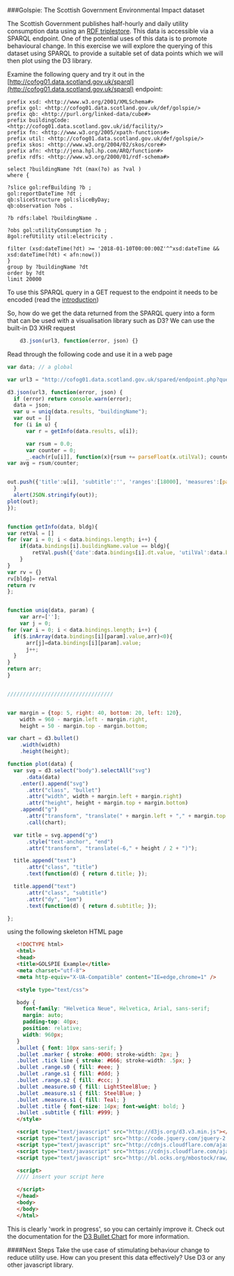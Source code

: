 ###Golspie:  The Scottish Government Environmental Impact dataset

The Scottish Government publishes half-hourly and daily utility consumption data using an [RDF triplestore](http://cofog01.data.scotland.gov.uk).  This data is accessible via a SPARQL endpoint.  One of the potential uses of this data is to promote behavioural  change.  In this exercise we will explore the querying of this dataset using SPARQL to provide a suitable set of data points which we will then plot using the D3 library.

Examine the following query and try it out in the [http://cofog01.data.scotland.gov.uk/sparql](http://cofog01.data.scotland.gov.uk/sparql) endpoint:

```
prefix xsd: <http://www.w3.org/2001/XMLSchema#>
prefix gol: <http://cofog01.data.scotland.gov.uk/def/golspie/>
prefix qb: <http://purl.org/linked-data/cube#>
prefix buildingCode: <http://cofog01.data.scotland.gov.uk/id/facility/>
prefix fn: <http://www.w3.org/2005/xpath-functions#>
prefix util: <http://cofog01.data.scotland.gov.uk/def/golspie/>
prefix skos: <http://www.w3.org/2004/02/skos/core#>
prefix afn: <http://jena.hpl.hp.com/ARQ/function#>
prefix rdfs: <http://www.w3.org/2000/01/rdf-schema#>
 
select ?buildingName ?dt (max(?o) as ?val ) 
where {

?slice gol:refBuilding ?b ;
gol:reportDateTime ?dt ;
qb:sliceStructure gol:sliceByDay;
qb:observation ?obs .

?b rdfs:label ?buildingName . 

?obs gol:utilityConsumption ?o ;
8gol:refUtility util:electricity .
 
filter (xsd:dateTime(?dt) >= '2018-01-10T00:00:00Z'^^xsd:dateTime &&
xsd:dateTime(?dt) < afn:now())
}
group by ?buildingName ?dt
order by ?dt
limit 20000 
```

To use this SPARQL query in a GET request to the endpoint it needs to be encoded (read the [introduction]())

So, how do we get the data returned from the SPARQL query into a form that can be used with a visualisation library such as D3?  We can use the built-in D3 XHR request
```javascript
    d3.json(url3, function(error, json) {}
```

Read through the following code and use it in a web page

```javascript
var data; // a global

var url3 = "http://cofog01.data.scotland.gov.uk/spared/endpoint.php?query=prefix%20xsd%3A%20%3Chttp%3A%2F%2Fwww.w3.org%2F2001%2FXMLSchema%23%3E%0Aprefix%20gol%3A%20%3Chttp%3A%2F%2Fcofog01.data.scotland.gov.uk%2Fdef%2Fgolspie%2F%3E%0Aprefix%20qb%3A%20%3Chttp%3A%2F%2Fpurl.org%2Flinked-data%2Fcube%23%3E%0Aprefix%20buildingCode%3A%20%3Chttp%3A%2F%2Fcofog01.data.scotland.gov.uk%2Fid%2Ffacility%2F%3E%0Aprefix%20fn%3A%20%3Chttp%3A%2F%2Fwww.w3.org%2F2005%2Fxpath-functions%23%3E%0Aprefix%20util%3A%20%3Chttp%3A%2F%2Fcofog01.data.scotland.gov.uk%2Fdef%2Fgolspie%2F%3E%0Aprefix%20skos%3A%20%3Chttp%3A%2F%2Fwww.w3.org%2F2004%2F02%2Fskos%2Fcore%23%3E%0APREFIX%20afn%3A%20%3Chttp%3A%2F%2Fjena.hpl.hp.com%2FARQ%2Ffunction%23%3E%0Aprefix%20rdfs%3A%20%3Chttp%3A%2F%2Fwww.w3.org%2F2000%2F01%2Frdf-schema%23%3E%0A%20%0Aselect%20%3FbuildingName%20%3Fdt%20(max(%3Fo)%20as%20%3Fval%20)%20%0A%20%0Awhere%20%7B%0A%20%0A%3Fslice%20gol%3ArefBuilding%20%3Fb%20%3B%0Agol%3AreportDateTime%20%3Fdt%20%3B%0Aqb%3AsliceStructure%20gol%3AsliceByDay%3B%0Aqb%3Aobservation%20%3Fobs%20.%0A%0A%3Fb%20rdfs%3Alabel%20%3FbuildingName%20.%20%0A%3Fobs%20gol%3AutilityConsumption%20%3Fo%20%3B%0Agol%3ArefUtility%20util%3Aelectricity%20.%0A%20%0Afilter%20(xsd%3AdateTime(%3Fdt)%20%3E%3D%20%272018-01-10T00%3A00%3A00Z%27%5E%5Exsd%3AdateTime%20%26%26%0Axsd%3AdateTime(%3Fdt)%20%3C%20afn%3Anow())%0A%7D%0Agroup%20by%20%3FbuildingName%20%3Fdt%0Aorder%20by%20%3Fdt%0A%20%0Alimit%2020000%20";

d3.json(url3, function(error, json) {
  if (error) return console.warn(error);
  data = json;
  var u = uniq(data.results, "buildingName");
  var out = []
  for (i in u) {
      var r = getInfo(data.results, u[i]);

      var rsum = 0.0;
      var counter = 0;
      _.each(r[u[i]], function(x){rsum += parseFloat(x.utilVal); counter += 1})
var avg = rsum/counter;


out.push({'title':u[i], 'subtitle':'', 'ranges':[18000], 'measures':[parseInt(avg)], 'markers':[parseInt(avg)]}); 
  }
  alert(JSON.stringify(out));
plot(out);
});


function getInfo(data, bldg){
var retVal = []
for (var i = 0; i < data.bindings.length; i++) {
    if(data.bindings[i].buildingName.value == bldg){
        retVal.push({'date':data.bindings[i].dt.value, 'utilVal':data.bindings[i].val.value});
    }
}
var rv = {}
rv[bldg]= retVal
return rv
};


function uniq(data, param) {
    var arr=[''];
    var j = 0;
for (var i = 0; i < data.bindings.length; i++) {
  if($.inArray(data.bindings[i][param].value,arr)<0){
      arr[j]=data.bindings[i][param].value;
      j++;
  }
}
return arr;
}


//////////////////////////////////


var margin = {top: 5, right: 40, bottom: 20, left: 120},
    width = 960 - margin.left - margin.right,
    height = 50 - margin.top - margin.bottom;

var chart = d3.bullet()
    .width(width)
    .height(height);

function plot(data) {
  var svg = d3.select("body").selectAll("svg")
      .data(data)
    .enter().append("svg")
      .attr("class", "bullet")
      .attr("width", width + margin.left + margin.right)
      .attr("height", height + margin.top + margin.bottom)
    .append("g")
      .attr("transform", "translate(" + margin.left + "," + margin.top + ")")
      .call(chart);

  var title = svg.append("g")
      .style("text-anchor", "end")
      .attr("transform", "translate(-6," + height / 2 + ")");

  title.append("text")
      .attr("class", "title")
      .text(function(d) { return d.title; });

  title.append("text")
      .attr("class", "subtitle")
      .attr("dy", "1em")
      .text(function(d) { return d.subtitle; });

};

```
 using the following skeleton HTML page

 ```html
    <!DOCTYPE html>
    <html>
    <head>
    <title>GOLSPIE Example</title>
    <meta charset="utf-8">
    <meta http-equiv="X-UA-Compatible" content="IE=edge,chrome=1" />

    <style type="text/css">

    body {
      font-family: "Helvetica Neue", Helvetica, Arial, sans-serif;
      margin: auto;
      padding-top: 40px;
      position: relative;
      width: 960px;
    }
    .bullet { font: 10px sans-serif; }
    .bullet .marker { stroke: #000; stroke-width: 2px; }
    .bullet .tick line { stroke: #666; stroke-width: .5px; }
    .bullet .range.s0 { fill: #eee; }
    .bullet .range.s1 { fill: #ddd; }
    .bullet .range.s2 { fill: #ccc; }
    .bullet .measure.s0 { fill: LightSteelBlue; }
    .bullet .measure.s1 { fill: SteelBlue; }
    .bullet .measure.s1 { fill: Teal; }
    .bullet .title { font-size: 14px; font-weight: bold; }
    .bullet .subtitle { fill: #999; }
    </style>

    <script type="text/javascript" src="http://d3js.org/d3.v3.min.js"></script>
    <script type="text/javascript" src="http://code.jquery.com/jquery-2.1.0.min.js"></script>
    <script type="text/javascript" src="http://cdnjs.cloudflare.com/ajax/libs/json3/3.3.0/json3.min.js"></script>
    <script type="text/javascript" src="https://cdnjs.cloudflare.com/ajax/libs/underscore.js/1.8.3/underscore-min.js"></script>
    <script type="text/javascript" src="http://bl.ocks.org/mbostock/raw/4061961/3b1a3d3505d4a4d87555e12d9f223834bb6c7c09/bullet.js"></script>

    <script>
    //// insert your script here

    </script>
    </head>
    <body>
    </body>
    </html>
 ```

 This is clearly 'work in progress', so you can certainly improve it.   Check out the documentation for the [D3 Bullet Chart](http://bl.ocks.org/mbostock/4061961) for more information.  

 ####Next Steps
 Take the use case of stimulating behaviour change to reduce utility use.  How can you present this data effectively?  Use D3 or any other javascript library.
